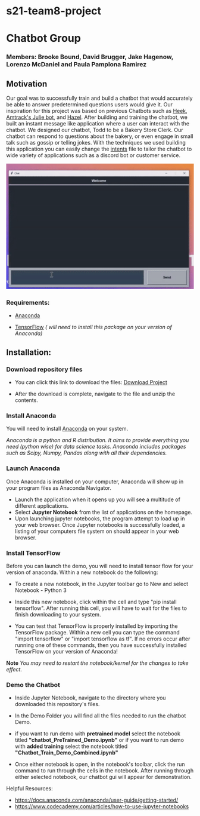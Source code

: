 # s21-team8-project 

# Chatbot Group 
### Members: Brooke Bound, David Brugger, Jake Hagenow, Lorenzo McDaniel and Paula Pamplona Ramirez


## Motivation
Our goal was to successfully train and build a chatbot that would accurately be able to answer predetermined questions users would give it.
Our inspiration for this project was based on previous Chatbots such as [Heek](https://techcrunch.com/2016/10/03/heek-is-a-chatbot-that-can-build-you-a-website/), [Amtrack's Julie bot](https://www.amtrak.com/about-julie-amtrak-virtual-travel-assistant), and [Hazel](https://www.chiefmarketer.com/hgtv-developed-hazel-new-chatbot/). After building and training the chatbot, we built an instant message like application where a user can interact with the chatbot. We designed our chatbot, Todd to be a Bakery Store Clerk. Our chatbot can respond to questions about the bakery, or even engage in small talk such as gossip or telling jokes. With the techniques we used building this application you can easily change the [intents](https://www.helpshift.com/glossary/intent-in-chatbot/) file to tailor the chatbot to wide variety of applications such as a discord bot or customer service.



![readme_images](https://github.com/CSCI4850/s21-team8-project/blob/main/readme_images/chatbot_demo.gif)

### Requirements:

- [Anaconda](https://www.anaconda.com/products/individual)

- [TensorFlow](https://www.tensorflow.org/) *( will need to install this package on your version of Anaconda)*


## Installation:

### Download repository files 
 
- You can click this link to download the files: <a  href="https://github.com/CSCI4850/s21-team8-project/archive/HEAD.zip"> Download Project </a> 

- After the download is complete, navigate to the file and unzip the contents.


### Install Anaconda

You will need to install [Anaconda](https://www.anaconda.com/products/individual) on your system.

*Anaconda is a python and R distribution. It aims to provide everything you need (python wise) for data science tasks.
Anaconda includes packages such as Scipy, Numpy, Pandas along with all their dependencies.*


### Launch Anaconda

Once Anaconda is installed on your computer, Anaconda will show up in your program files as Anaconda Navigator.
- Launch the application when it opens up you will see a multitude of different applications.
- Select **Jupyter Notebook** from the list of applications on the homepage.
- Upon launching jupyter notebooks, the program attempt to load up in your web browser. Once Jupyter notebooks is successfully loaded, a listing of your computers file system on should appear in your web browser. 


### Install TensorFlow 

Before you can launch the demo, you will need to install tensor flow for your version of anaconda.
Within a new notebook do the following: 
- To create a new notebook, in the Jupyter toolbar go to New and select Notebook - Python 3
- Inside this new notebook, click within the cell and type "pip install tensorflow". After running this cell, you will have to wait for the files to finish downloading to your system. 

- You can test that TensorFlow is properly installed by importing the TensorFlow package.
Within a new cell you can type the command "import tensorflow" or "import tensorflow as tf". If no errors occur after running one of these commands, then you have successfully installed TensorFlow on your version of Anaconda!

**Note** *You may need to restart the notebook/kernel for the changes to take effect.*


### Demo the Chatbot

- Inside Jupyter Notebook, navigate to the directory where you downloaded this repository's files.
- In the Demo Folder you will find all the files needed to run the chatbot Demo.


- if you want to run demo with **pretrained model** select the notebook titled **"chatbot_PreTrained_Demo.ipynb"** or if you want to run demo with **added training** select the notebook titled **"Chatbot_Train_Demo_Combined.ipynb"**

- Once either notebook is open, in the notebook's toolbar, click the run command to run through the cells in the notebook. After running through either selected notebook, our 
chatbot gui will appear for demonstration.

Helpful Resources: 
- https://docs.anaconda.com/anaconda/user-guide/getting-started/
- https://www.codecademy.com/articles/how-to-use-jupyter-notebooks


